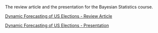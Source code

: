 
<!-- README.md is generated from README.Rmd. Please edit that file -->
<!-- https://marcozanotti.github.io/election-forecasting-review/ -->

The review article and the presentation for the Bayesian Statistics
course.

[Dynamic Forecasting of US Elections - Review
Article](https://marcozanotti.github.io/election-forecasting-review/review/elecforec_rev.pdf)

[Dynamic Forecasting of US Elections -
Presentation](https://marcozanotti.github.io/election-forecasting-review/presentation/elecforec_pres.pdf)

